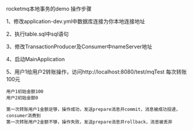 
rocketmq本地事务的demo
操作步骤

1、修改application-dev.yml中数据库连接为你本地连接地址

2、执行table.sql中sql语句

3、修改TransactionProducer及Consumer中nameServer地址

4、启动MainApplication

5、用户1给用户2转账操作，访问http://localhost:8080/test/mqTest
    每次转账100元

    用户1初始金额100
    用户2初始金额0
    
    第一次转账用户1金额足够，操作成功，发送prepare消息并commit，消息被成功投递，consumer消费到
    第一次转账用户2金额不够，操作失败，发送prepare消息并rollback，消息被丢弃
